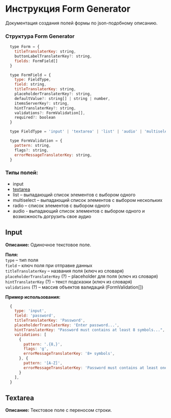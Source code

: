 # Инструкция Form Generator

Документация создания полей формы по json-подобному описанию. 

### Структура Form Generator
```js
  type Form = {
    titleTranslaterKey: string,
    buttonLabelTranslaterKey?: string,
    fields: FormField[]
  }
```

```js
  type FormField = {
    type: FieldType,
    field: string,
    titleTranslaterKey: string,
    placeholderTranslaterKey?: string,
    defaultValue?: string[] | string | number,
    itemsServerKey?: string,
    hintTranslaterKey?: string,
    validations?: FormValidation[],
    required?: boolean
  }
```

```js
  type FieldType = 'input' | 'textarea' | 'list' | 'audio' | 'multiselect' | 'radio'
```

```js
  type FormValidation = {
    pattern: string,
    flags?: string,
    errorMessageTranslaterKey: string,
  }
```

### Типы полей:

- input
- [textarea](#textarea)
- list – выпадающий список элементов с выбором одного
- multiselect – выпадающий список элементов с выбором нескольких
- radio – список элементов с выбором одного
- audio - выпадающий список элементов с выбором одного и возможность догрузить свое аудио

## Input

**Описание:** Одиночное текстовое поле.  

**Поля:**  
`type` – тип поля  
`field` – ключ поля при отправке данных  
`titleTranslaterKey` – названия поля (ключ из словаря)  
`placeholderTranslaterKey` (?) – placeholder для поля (ключ из словаря)  
`hintTranslaterKey` (?) – текст подсказки (ключ из словаря)  
`validations` (?) – массив объектов валидаций (FormValidation[])  

**Пример использования:**

```js
  {
    type: 'input',
    field: 'password',
    titleTranslaterKey: 'Password',
    placeholderTranslaterKey: 'Enter password...',
    hintTranslaterKey: "Password must contains at least 8 symbols...",
    validations: [
      {
        pattern: '.{8,}',
        flags: 'g',
        errorMessageTranslaterKey: '8+ symbols',
      }, {
        pattern: '[A-Z]',
        errorMessageTranslaterKey: 'Password must contains at least one capital A-Z',
      }
    ],
  }
```
<a id="textarea"></a>
## Textarea

**Описание:** Текстовое поле с переносом строки. 
